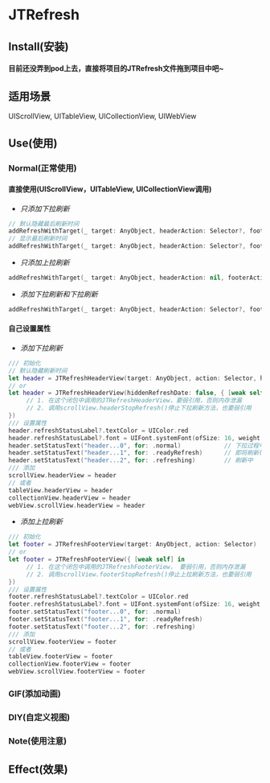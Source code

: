 # JTRefresh      

## Install(安装)
#### 目前还没弄到pod上去，直接将项目的JTRefresh文件拖到项目中吧~    

## 适用场景
UIScrollView, UITableView, UICollectionView, UIWebView

## Use(使用)
### Normal(正常使用)
#### 直接使用(UIScrollView，UITableView, UICollectionView调用)
- *只添加下拉刷新*
```swift
// 默认隐藏最后刷新时间
addRefreshWithTarget(_ target: AnyObject, headerAction: Selector?, footerAction: nil)
// 显示最后刷新时间
addRefreshWithTarget(_ target: AnyObject, headerAction: Selector?, footerAction: nil, hiddenRefreshDate: false)
```
- *只添加上拉刷新*
```swift
addRefreshWithTarget(_ target: AnyObject, headerAction: nil, footerAction: Selector?)
```
- *添加下拉刷新和下拉刷新*
```swift
addRefreshWithTarget(_ target: AnyObject, headerAction: Selector?, footerAction: Selector?, hiddenRefreshDate: Bool = true)
```
#### 自己设置属性
- *添加下拉刷新*
```swift
/// 初始化
// 默认隐藏刷新时间
let header = JTRefreshHeaderView(target: AnyObject, action: Selector, hiddenRefreshDate: Bool = true)
// or
let header = JTRefreshHeaderView(hiddenRefreshDate: false, { [weak self] in
     // 1. 在这个闭包中调用的JTRefreshHeaderView，要弱引用，否则内存泄漏
     // 2. 调用scrollView.headerStopRefresh()停止下拉刷新方法，也要弱引用
})
/// 设置属性
header.refreshStatusLabel?.textColor = UIColor.red
header.refreshStatusLabel?.font = UIFont.systemFont(ofSize: 16, weight: .medium)
header.setStatusText("header...0", for: .normal)            // 下拉过程中
header.setStatusText("header...1", for: .readyRefresh)      // 即将刷新(释放即可刷新)
header.setStatusText("header...2", for: .refreshing)        // 刷新中
/// 添加
scrollView.headerView = header
// 或者
tableView.headerView = header
collectionView.headerView = header
webView.scrollView.headerView = header
```
- *添加上拉刷新*
```swift
/// 初始化
let footer = JTRefreshFooterView(target: AnyObject, action: Selector)
// or
let footer = JTRefreshFooterView({ [weak self] in
     // 1. 在这个闭包中调用的JTRefreshFooterView， 要弱引用，否则内存泄漏
     // 2. 调用scrollView.footerStopRefresh()停止上拉刷新方法，也要弱引用
})
/// 设置属性
footer.refreshStatusLabel?.textColor = UIColor.red
footer.refreshStatusLabel?.font = UIFont.systemFont(ofSize: 16, weight: .medium)
footer.setStatusText("footer...0", for: .normal)
footer.setStatusText("footer...1", for: .readyRefresh)
footer.setStatusText("footer...2", for: .refreshing)
/// 添加
scrollView.footerView = footer
// 或者
tableView.footerView = footer
collectionView.footerView = footer
webView.scrollView.footerView = footer
```

### GIF(添加动画)

### DIY(自定义视图)

### Note(使用注意)


## Effect(效果)
